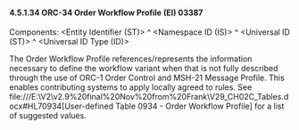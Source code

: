 #### 4.5.1.34 ORC-34 Order Workflow Profile (EI) 03387

Components: &lt;Entity Identifier (ST)> ^ &lt;Namespace ID (IS)> ^ &lt;Universal ID (ST)> ^ &lt;Universal ID Type (ID)>

The Order Workflow Profile references/represents the information necessary to define the workflow variant when that is not fully described through the use of ORC-1 Order Control and MSH-21 Message Profile. This enables contributing systems to apply locally agreed to rules. See file:///E:\V2\v2.9%20final%20Nov%20from%20Frank\V29_CH02C_Tables.docx#HL70934[User-defined Table 0934 - Order Workflow Profile] for a list of suggested values.
